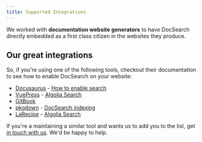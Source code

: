 ```yaml
---
title: Supported Integrations
---
```


We worked with **documentation website generators** to have DocSearch directly
embedded as a first class citizen in the websites they produce.

## Our great integrations

So, if you're using one of the following tools, checkout their documentation to
see how to enable DocSearch on your website:

- [Docusaurus][1] - [How to enable search][2]
- [VuePress][3] - [Algolia Search][4]
- [GitBook][5]
- [pkgdown][6] - [DocSearch indexing][7]
- [LaRecipe][8] - [Algolia Search][9]

If you're a maintaining a similar tool and wants us to add you to the list, get
[in touch with us][10]. We'd be happy to help.

[1]: https://docusaurus.io/
[2]: https://docusaurus.io/docs/en/search#docsNav
[3]: https://vuepress.vuejs.org/
[4]:
  https://vuepress.vuejs.org/theme/default-theme-config.html#algolia-docsearch
[5]: https://docs.gitbook.com/
[6]: https://pkgdown.r-lib.org/
[7]: https://pkgdown.r-lib.org/articles/search.html
[8]: https://larecipe.binarytorch.com.my/docs/1.3/overview
[9]: https://larecipe.binarytorch.com.my/docs/1.3/configurations#search
[10]: mailto:docsearch@algolia.com
